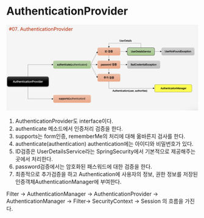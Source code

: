 # AuthenticationProvider

![](../../../../.gitbook/assets/2020-10-25-8.44.37.png)

1. AuthenticationProvider도 interface이다.
2. authenticate 메소드에서 인증처리 검증을 한다.
3. supports는 form인증, rememberMe의 처리에 대해 옮바른지 검사를 한다.
4. authenticate\(authentication\) authentication에는 아이디와 비밀번호가 있다.
5. ID검증은 UserDetailsService라는 SpringSecurity에서 기본적으로 제공해주는 곳에서 처리한다.
6. password검증에서는 암호화된 패스워드에 대한 검증을 한다.
7. 최종적으로 추가검증을 하고 Authentication에 사용자의 정보, 권한 정보를 저장된 인증객체AuthenticationManager에 부여한다.

Filter -&gt; AuthenticationManager -&gt; AuthenticationProvider -&gt; AuthenticationManager -&gt; Filter-&gt; SecurityContext -&gt; Session 의 흐름을 가진다.

